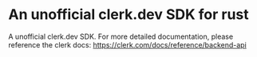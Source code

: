 # An unofficial clerk.dev SDK for rust

A unofficial clerk.dev SDK. For more detailed documentation, please reference the clerk docs: https://clerk.com/docs/reference/backend-api

